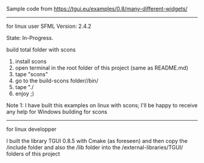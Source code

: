 Sample code from https://tgui.eu/examples/0.8/many-different-widgets/

---------------------------------------------------------------------------------------------------------------------------------------------------------------------------------------------
for linux user
SFML Version: 2.4.2

State: In-Progress.

build total folder with scons
1. install scons
2. open terminal in the root folder of this project (same as README.md)
3. tape "scons" <enter>
4. go to the build-scons folder/<folder of desired example>/bin/
5. tape "./<name of the program>
6. enjoy ;)


Note 1: I have built this examples on linux with scons; I'll be happy to receive any help for Windows building for scons

---------------------------------------------------------------------------------------------------------------------------------------------------------------------------------------------
for linux developper

I built the library TGUI 0.8.5  with Cmake (as foreseen) and then copy the /include folder and also the /lib folder into the /external-libraries/TGUI/ folders of this project
